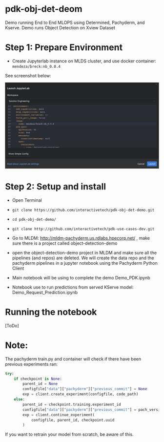 # pdk-obj-det-deom
Demo running End to End MLOPS using Determined, Pachyderm, and Kserve. Demo runs Object Detection on Xview Dataset
# Step 1: Prepare Environment 
* Create Jupyterlab instance on MLDS cluster, and use docker container: `mendeza/breck:nb_0.0.4`

See screenshot below:

<img src="./img/jupyterlab-change.png" alt="JupyterLab">

# Step 2: Setup and install
* Open Terminal
* `git clone https://github.com/interactivetech/pdk-obj-det-demo.git`
* `cd pdk-obj-det-demo/`
* `git clone http://github.com/interactivetech/pdk-use-cases-dev.git`

* Go to MLDM: http://mldm-pachyderm.us.rdlabs.hpecorp.net/ , make sure there is a project called object-detection-demo
* open the object-detection-demo project in MLDM and make sure all the pipelines (and repos) are deleted. We will create the data repo and the pachyderm pipelines in a jupyter notebook using the Pachyderm Python Client


* Main notebook will be using to complete the demo Demo_PDK.ipynb
* Notebook use to run predictions from served KServe model: Demo_Request_Prediction.ipynb

# Running the notebook
[ToDo]

# Note:
The pachyderm train.py and container will check if there have been previous experiments ran:
```python
try:
    if checkpoint is None:
        parent_id = None
        configfile["data"]["pachyderm"]["previous_commit"] = None
        exp = client.create_experiment(configfile, code_path)
    else:
        parent_id = checkpoint.training.experiment_id
        configfile["data"]["pachyderm"]["previous_commit"] = pach_version
        exp = client.continue_experiment(
            configfile, parent_id, checkpoint.uuid
        )
```
If you want to retrain your model from scratch, be aware of this.
